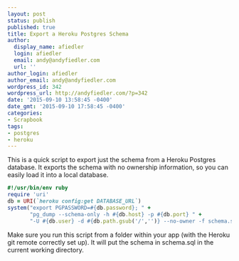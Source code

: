 ```yaml
---
layout: post
status: publish
published: true
title: Export a Heroku Postgres Schema
author:
  display_name: afiedler
  login: afiedler
  email: andy@andyfiedler.com
  url: ''
author_login: afiedler
author_email: andy@andyfiedler.com
wordpress_id: 342
wordpress_url: http://andyfiedler.com/?p=342
date: '2015-09-10 13:58:45 -0400'
date_gmt: '2015-09-10 17:58:45 -0400'
categories:
- Scrapbook
tags:
- postgres
- heroku
---
```

This is a quick script to export just the schema from a Heroku Postgres database. It exports the schema with no ownership information, so you can easily load it into a local database.

```ruby
#!/usr/bin/env ruby
require 'uri'
db = URI(`heroku config:get DATABASE_URL`)
system("export PGPASSWORD=#{db.password}; " +
       "pg_dump --schema-only -h #{db.host} -p #{db.port} " +
       "-U #{db.user} -d #{db.path.gsub('/','')} --no-owner -f schema.sql")
```

Make sure you run this script from a folder within your app (with the Heroku git remote correctly set up). It will put the schema in schema.sql in the current working directory.
